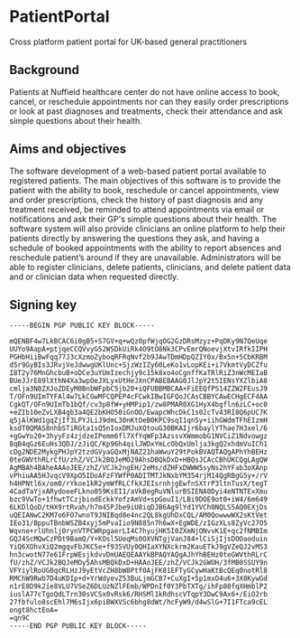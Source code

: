 # PatientPortal
Cross platform patient portal for UK-based general practitioners

## Background
Patients at Nuffield healthcare center do not have online access to book, cancel, or reschedule appointments nor can they easily order prescriptions or look at past diagnoses and treatments, check their attendance and ask simple questions about their health.

## Aims and objectives
The software development of a web-based patient portal available to registered patients. The main objectives of this software is to provide the patient with the ability to book, reschedule or cancel appointments, view and order prescriptions, check the history of past diagnosis and any treatment received, be reminded to attend appointments via email or notifications and ask their GP's simple questions about their health. The software system will also provide clinicians an online platform to help their patients directly by answering the questions they ask, and having a schedule of booked appointments with the ability to report absences and reschedule patient’s around if they are unavailable. Administrators will be able to register clinicians, delete patients, clinicians, and delete patient data and or clinician data when requested directly.

## Signing key
```
-----BEGIN PGP PUBLIC KEY BLOCK-----

mQENBF4w7LkBCAC6i0gB5+S7GV+q+wQz0pfWjqOG2GzDRsMzyz+PqDKy9N7QeUqe
UUYo9AapA+ptjqeCCQVvyG52WSDkUiRk4O9tO8Nk3CPvEmrQNoevjXtvIRfkIIPH
PGHbHiiBwFqq77J3cXzmoZyboqRFRqNvf2b9JAwTDmHDpQZIY0x/Bx5n+5CbKRBM
d5r9GyBIs3JRvjVeJdwwgUKlUnc+SjzWzIZy60LeKo1vLopKEi+i7VkmtVyDCZfu
I8T2y76MnGhcbuB+oDCe3uYUmIzechjy9c15k8xo4oCgnffKaTRlRiZ3nWcMEIaB
BUeJJrE89lXthN4Xa3wpOeJXLyxUtHeJXnCPABEBAAG0JlJpY2t5IENsYXZlbiA8
cmlja3N0ZXJoZDEyM0BnbWFpbC5jb20+iQFUBBMBCAA+FiEEQfPS14ZZW2FEusJ9
T/OFn9UImTYFAl4w7LkCGwMFCQPEP4cFCwkIBwIGFQoJCAsCBBYCAwECHgECF4AA
CgkQT/OFn9UImTb1bQf/cv3p8fW+yHMPip1/zw8PMAR0XG1HyX4bgfln6zLC+oc0
+eZIb10eZvLXB4gb3a4QE2bKHO50iGnOO/EwapcWhcDkC1s02cTv43RI8Q6pUC7K
q5jAlKWd1gqZjIf3LPYJLiJ9dmL30nKtOeB0KPC9sqI1qn5y+iihGWdmTFhEIzmH
ksdT0QMAS8nhbSTiRGta1sQ5nIoxDMJuXQtouG30BKAIjr6baylYThae7H3xel/6
+gGwYo20+3hyyFz4zjdzeIPemm6fl7XfYqWFp3AzssvXWmmobG1NVCiZ1Ndvowgz
8qB4qGz6EuHs3QDJ/zJiQC/Kp96h4qilJWDxYmLcObQxUmlja3kgQ2xhdmVuICh1
cDg2NDE2MykgPHJpY2tzdGVyaGQxMjNAZ21haWwuY29tPokBVAQTAQgAPhYhBEHz
0teGWVthRLrCfU/zhZ/VCJk2BQJeMO29AhsDBQkDxD+HBQsJCAcCBhUKCQgLAgQW
AgMBAh4BAheAAAoJEE/zhZ/VCJk2ngEH/2eMs/dZHFxDWWW5syNs2hYFab3oXAnp
vPhiuAA5HJvqcV9XpO5IDoAFzFYWfP0ADITMTJkNxbYM354rjM14QgRBgG5y+/rV
h4HPNtl6x/om0/rYkoe1kR2ymWfRLCfkXJEIsrnhjgEwfnSXtrP3ltnTusX/tegT
4CadTaYjxARydoeeFLkno059KsEI1/aVkBegRuVNlurBSIENA0Dyi4eNTNTExXmu
bzc9VwTo+1fhwtTCzjbiodEckkYofzAmVd+spGouI1/LBi9DOE9ot0+iW4/6m649
6LKDlQoD/tHX9rtRvah/h7m45PJbe9iU8iqDJB6Ag9lYd1YVCh0NQLS5AQ0EXjDs
uQEIANwC2KM7o6FO7wnoT9JNIBqd8e4nc2QL8kgUhDxCQL/AM0QowwwWX2sKtVet
IEo31/BppuTBnbWSZB4xyj5mPvaIio9N885n7h6wX+EgWDE/zIGzXLs8ZyVc27O5
Wqvne+rlUhnlj0rynVTPCWRpgaerLI4C7hyujHK5I0ZXmNjONvvK1E+qc2fNMBIm
GQJ4ScMQwCzPDt9BamQ/Y+KOsl5UeqMs0OXVNTgjVanJ84+lCiSjIjsDOOaoduin
YiQ6XOhvXiQ2mgqvFbJKC5e+f935VUy0QHIaXYNXckrm2KauETkJ9gVZeQJ2vMS3
hn3cwotN77e61FrpWEsjkdvvDmUAEQEAAYkBPAQYAQgAJhYhBEHz0teGWVthRLrC
fU/zhZ/VCJk2BQJeMOy5AhsMBQkDxD+HAAoJEE/zhZ/VCJk2GWUH/3fMB0SSUY9n
VFYiylRoUG0qcRLHzJ9yEtVcZH8bW8Ptf0AjFK81EFTyGCywHaKtBcQEq0notRl8
RMChW9Rwb7D4uKDIp+d+YrWdyevZ53BuLjmGCB7+CuXgI+5p1mxO4u6+3X8KywGd
n1rE8D9k2ie8VLU7VSeZ6DLUzNZlFEmb/WPDnIf0Y3PbTXTg/ihFp80fqXHmblP2
iuslA77cTgoQdLTrn30sVCSx0vRsk6/RHSMl1kRdhscVTqpY3DwC9Ax6+/EiO2rb
27fbfulo8scEhl7M6sIjx6piBWXVSc6bhg8dWt/hcFyW9/d4wSlG+7I1FTca9cEL
ongt8hctEoA=
=qn9C
-----END PGP PUBLIC KEY BLOCK-----
```